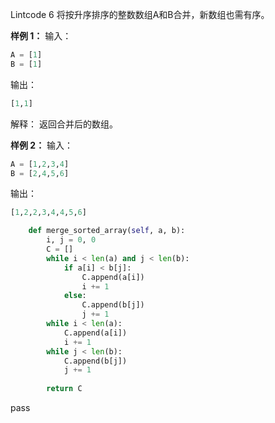 Lintcode 6
将按升序排序的整数数组A和B合并，新数组也需有序。

**样例 1：**
输入：
```python
A = [1]
B = [1]
```
输出：
```python
[1,1]
```
解释：
返回合并后的数组。

**样例 2：**
输入：
```python
A = [1,2,3,4]
B = [2,4,5,6]
```
输出：
```python
[1,2,2,3,4,4,5,6]
```


```python
    def merge_sorted_array(self, a, b):
        i, j = 0, 0
        C = []
        while i < len(a) and j < len(b):
            if a[i] < b[j]:
                C.append(a[i])
                i += 1
            else:
                C.append(b[j])
                j += 1
        while i < len(a):
            C.append(a[i])
            i += 1
        while j < len(b):
            C.append(b[j])
            j += 1
            
        return C
```
pass